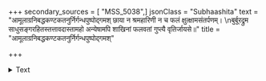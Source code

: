 +++
secondary_sources = [ "MSS_5038",]
jsonClass = "Subhaashita"
text = "आमूलाग्रनिबद्धकण्टकतनुर्निर्गन्धपुष्पोद्गमश् छाया न श्रमहारिणी न च फलं क्षुत्क्षामसंतर्पणम्।  \nबुर्बूरद्रुम साधुसङ्गरहितस्तत्तावदास्तामहो अन्येषामपि शाखिनां फलवतां गुप्त्यै वृतिर्जायसे॥"
title = "आमूलाग्रनिबद्धकण्टकतनुर्निर्गन्धपुष्पोद्गमश्"

+++

<details><summary>Text</summary>

आमूलाग्रनिबद्धकण्टकतनुर्निर्गन्धपुष्पोद्गमश् छाया न श्रमहारिणी न च फलं क्षुत्क्षामसंतर्पणम्।  
बुर्बूरद्रुम साधुसङ्गरहितस्तत्तावदास्तामहो अन्येषामपि शाखिनां फलवतां गुप्त्यै वृतिर्जायसे॥
</details>
